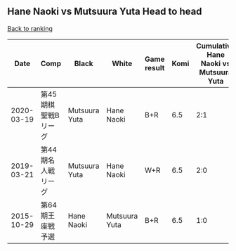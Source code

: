 ## Hane Naoki vs Mutsuura Yuta Head to head

[Back to ranking](../../index.md)




| **Date** | **Comp** | **Black** | **White** | **Game result** | **Komi** | **Cumulative Hane Naoki vs Mutsuura Yuta** | **Hane Naoki streak** | **Mutsuura Yuta streak** | 
| --- | --- | --- | --- | --- | --- | --- | --- | --- |
| 2020-03-19 | 第45期棋聖戦Bリーグ | Mutsuura Yuta | Hane Naoki | B+R | 6.5 | 2:1 | 0 | 1 | 
| 2019-03-21 | 第44期名人戦リーグ | Mutsuura Yuta | Hane Naoki | W+R | 6.5 | 2:0 | 2 | 0 | 
| 2015-10-29 | 第64期王座戦予選 | Hane Naoki | Mutsuura Yuta | B+R | 6.5 | 1:0 | 1 | 0 |




